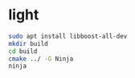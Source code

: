 # light

```bash
sudo apt install libboost-all-dev
mkdir build
cd build
cmake ../ -G Ninja
ninja

```